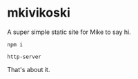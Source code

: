 # mkivikoski

A super simple static site for Mike to say hi.

`npm i`

`http-server`

That's about it.

